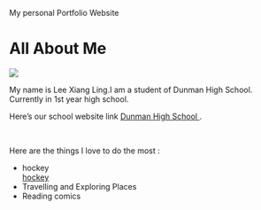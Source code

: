 My personal Portfolio Website
<!DOCTYPE html>
<html>
<link rel="stylesheet" type="text/css" href="style.css">
<body>
<h1> All About Me</h1>
<title> This is my website </title>
<img src="photo.jpg"/>
<p>
My name is Lee Xiang Ling.I am a student of Dunman High School. Currently in 1st year high school. </p>
<p>
Here’s our school website link <a href ="www.dhs.sg"> Dunman High School  </a>. </p>
<br>
<p>Here are the things I love to do the most : </p> 
<ul>
<li>hockey</li>
<a href="https://www.singaporehockey.org/"> hockey </a>
<li>Travelling and Exploring Places</li>
<li>Reading comics</li>
</ul>
</body>
</html>
